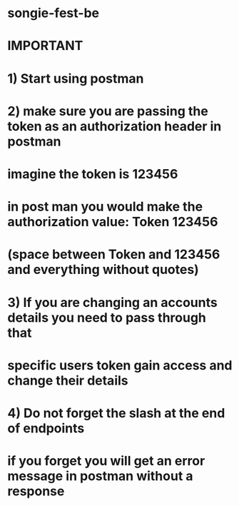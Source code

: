 # songie-fest-be

# IMPORTANT
# 

# 1) Start using postman

# 2) make sure you are passing the token as an authorization header in postman
#     imagine the token is 123456
#     in post man you would make the authorization value: Token 123456 
#     (space between Token and 123456 and everything without quotes)
# 
# 3) If you are changing an accounts details you need to pass through that 
#     specific users token gain access and change their details

# 4) Do not forget the slash at the end of endpoints
#    if you forget you will get an error message in postman without a response
